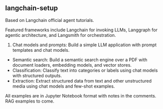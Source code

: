## langchain-setup

Based on Langchain official agent tutorials. 

Featured frameworks include Langchain for invoking LLMs, Langgraph for agentic architecture, and Langsmith for orchestration. 

1. Chat models and prompts: Build a simple LLM application with prompt templates and chat models.
- Semantic search: Build a semantic search engine over a PDF with document loaders, embedding models, and vector stores.
- Classification: Classify text into categories or labels using chat models with structured outputs.
- Extraction: Extract structured data from text and other unstructured media using chat models and few-shot examples.

All examples are in Jupyter Notebook format with notes in the comments. RAG examples to come.
